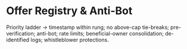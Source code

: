 # Offer Registry & Anti-Bot

Priority ladder → timestamp within rung; no above-cap tie-breaks; pre-verification; anti-bot; rate limits; beneficial-owner consolidation; de-identified logs; whistleblower protections.
